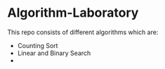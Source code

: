 # Algorithm-Laboratory

This repo consists of different algorithms which are:
 * Counting Sort
 * Linear and Binary Search
 * 
